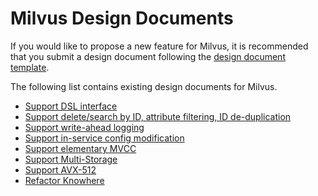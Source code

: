 # Milvus Design Documents

If you would like to propose a new feature for Milvus, it is recommended that you submit a design document following the [design document template](https://docs.google.com/document/d/1KhWs9b53K6WQUZ_FGWhIaeTraaSqsLQF7v2v68sAh_c/edit?usp=sharing).

The following list contains existing design documents for Milvus.

-   [Support DSL interface](https://docs.google.com/document/d/1U83LY36TyaG3WD67Q9HWg9saD3qQcz9BfMcEScgwQPM/edit?usp=sharing)
-   [Support delete/search by ID, attribute filtering, ID de-duplication](https://docs.google.com/document/d/1CDKdTj_DnE90YaZrPgsMaphqOTkMdbKETNrsFKj_Bco/edit?usp=sharing)
-   [Support write-ahead logging](https://docs.google.com/document/d/12N8RC_wJb2dvEKY9jrlh8hU_eH8jxQVBewoPuHNqcXE/edit?usp=sharing)
-   [Support in-service config modification](https://docs.google.com/document/d/1pK1joWJgAHM5nVp3q005iLbLqU5bn9InWeBy0mRAoSg/edit?usp=sharing)
-   [Support elementary MVCC](https://docs.google.com/document/d/1eUTqp_gZ4dlkyNv0FcCYg19ox5ZzdRshEf8SqYXP1Yw/edit?usp=sharing)
-   [Support Multi-Storage](https://docs.google.com/document/d/1iwwLH4Jtm3OXIVb7jFYsfmcbOyX6AWZKaNJAaXC7-cw/edit?usp=sharing)
-   [Support AVX-512](https://docs.google.com/document/d/1do6_JgRCYdcV95sTPE6rLoiBK8wAcZki5Ypp7jbgqK0/edit?usp=sharing)
-   [Refactor Knowhere](https://docs.google.com/document/d/1HY27EXV4UjJhDEmJ9t4Rjh7I1sB8iJHvqvliM6HHLS8/edit?usp=sharing)
